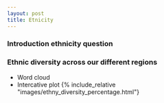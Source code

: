 ```yaml
---
layout: post
title: Etnicity 
---
```

### Introduction ethnicity question
### Ethnic diversity across our different regions
- Word cloud
- Intercative plot
{% include_relative "images/ethny_diversity_percentage.html"}
